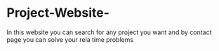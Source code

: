 # Project-Website-
In this website you can search for any project you want and by contact page you can solve your rela time problems
